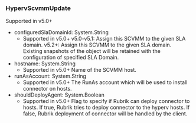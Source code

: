 ### HypervScvmmUpdate
Supported in v5.0+

- configuredSlaDomainId: System.String
  - Supported in v5.0+
  v5.0-v5.1: Assign this SCVMM to the given SLA domain.
  v5.2+: Assign this SCVMM to the given SLA domain. Existing snapshots of the object will be retained with the configuration of specified SLA Domain.
- hostname: System.String
  - Supported in v5.0+
  Name of the SCVMM host.
- runAsAccount: System.String
  - Supported in v5.0+
  The RunAs account which will be used to install connector on hosts.
- shouldDeployAgent: System.Boolean
  - Supported in v5.0+
  Flag to specify if Rubrik can deploy connector to hosts. If true, Rubrik tries to deploy connector to the hyperv hosts. If false, Rubrik deployment of connector will be handled by the client.
